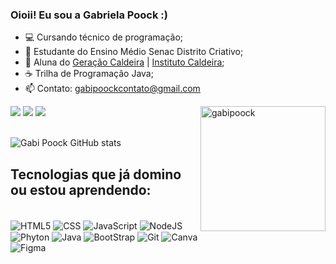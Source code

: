 ### Oioii! Eu sou a Gabriela Poock :)

- 💻 Cursando técnico de programação;
- 🚀 Estudante do Ensino Médio Senac Distrito Criativo;
- 💚  Aluna do [Geração Caldeira](https://www.geracaocaldeira.org/) | [Instituto Caldeira](https://institutocaldeira.org.br/);
- ☕ Trilha de Programação Java;
- 📫 Contato: gabipoockcontato@gmail.com

<div> 
  <a href="https://www.instagram.com/poock_gabih?igsh=MTZvN2F2dmZjYm9i" target="_blank"><img src="https://img.shields.io/badge/-Instagram-%23E4405F?style=for-the-badge&logo=instagram&logoColor=white" target="_blank"></a>
  <a href = "mailto:gabipoockcontato@gmail.com"><img src="https://img.shields.io/badge/-Gmail-%23333?style=for-the-badge&logo=gmail&logoColor=white" target="_blank"></a>
<img align="right" height="200px" alt="gabipoock" src="https://media.giphy.com/media/v1.Y2lkPTc5MGI3NjExa21uNzg4b29pNHloNm95eXl3NDJuNWt6Nm5zcmk2dmY3MndleWtvcyZlcD12MV9pbnRlcm5hbF9naWZfYnlfaWQmY3Q9Zw/AqiAi227dap1F6fJud/giphy.gif">
  <a href="https://www.linkedin.com/in/gabriela-poock-b837592b6?utm_source=share&utm_campaign=share_via&utm_content=profile&utm_medium=android_app" target="_blank"><img src="https://img.shields.io/badge/LinkedIn-0077B5?style=for-the-badge&logo=linkedin&logoColor=white" target="_blank"></a>
</div> <br>

![Gabi Poock GitHub stats](https://github-readme-stats.vercel.app/api?username=gabipoock&show_icons=true&theme=radical)

## Tecnologias que já domino ou estou aprendendo:

<div style="display: inline_block"><br/>
<img align="center" alt="HTML5" src="https://img.shields.io/badge/HTML5-E34F26?style=for-the-badge&logo=html5&logoColor=white"/>
<img align="center" alt="CSS" src="https://img.shields.io/badge/CSS3-1572B6?style=for-the-badge&logo=css3&logoColor=white"/>
<img align="center" alt="JavaScript" src="https://img.shields.io/badge/JavaScript-323330?style=for-the-badge&logo=javascript&logoColor=F7DF1E"/>
<img align="center" alt="NodeJS" src="https://img.shields.io/badge/Node.js-43853D?style=for-the-badge&logo=node.js&logoColor=white"/>
<img align="center" alt="Phyton" src="https://img.shields.io/badge/Python-3776AB?style=for-the-badge&logo=python&logoColor=white"/>
<img align="center" alt="Java" src="https://img.shields.io/badge/Java-ED8B00?style=for-the-badge&logo=openjdk&logoColor=white"/>
<img align="center" alt="BootStrap" src="https://img.shields.io/badge/Bootstrap-563D7C?style=for-the-badge&logo=bootstrap&logoColor=white"/>
<img align="center" alt="Git" src="https://img.shields.io/badge/GIT-E44C30?style=for-the-badge&logo=git&logoColor=white"/>
<img align="center" alt="Canva" src="https://img.shields.io/badge/Canva-%2300C4CC.svg?&style=for-the-badge&logo=Canva&logoColor=white"/>
<img align="center" alt="Figma" src="https://img.shields.io/badge/Figma-F24E1E?style=for-the-badge&logo=figma&logoColor=white"/>
</div>
